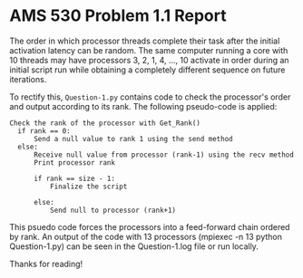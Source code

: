 # AMS 530 Problem 1.1 Report

The order in which processor threads complete their task after the initial activation latency can be random. The same computer running a core with 10 threads may have processors 3, 2, 1, 4, ..., 10 activate in order during an initial script run while obtaining a completely different sequence on future iterations.

To rectify this, `Question-1.py` contains code to check the processor's order and output according to its rank. The following pseudo-code is applied:

```pseudo
Check the rank of the processor with Get_Rank()
  if rank == 0:
      Send a null value to rank 1 using the send method
  else:
      Receive null value from processor (rank-1) using the recv method
      Print processor rank

      if rank == size - 1:
          Finalize the script

      else:
          Send null to processor (rank+1)
```

This psuedo code forces the processors into a feed-forward chain ordered by rank. An output of the code with 13 processors (mpiexec -n 13 python Question-1.py) can be seen in the Question-1.log file or run locally.

Thanks for reading!
